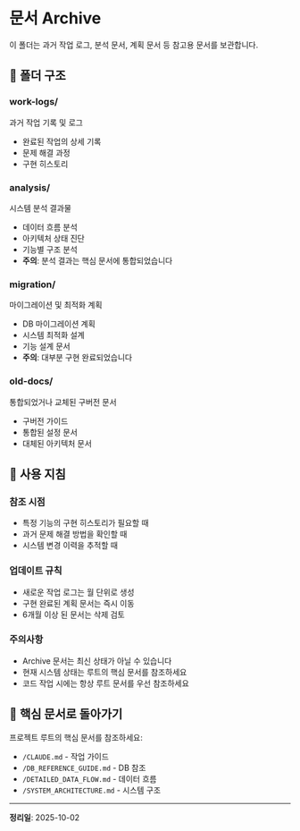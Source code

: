 # 문서 Archive

이 폴더는 과거 작업 로그, 분석 문서, 계획 문서 등 참고용 문서를 보관합니다.

## 📁 폴더 구조

### work-logs/
과거 작업 기록 및 로그
- 완료된 작업의 상세 기록
- 문제 해결 과정
- 구현 히스토리

### analysis/
시스템 분석 결과물
- 데이터 흐름 분석
- 아키텍처 상태 진단
- 기능별 구조 분석
- **주의**: 분석 결과는 핵심 문서에 통합되었습니다

### migration/
마이그레이션 및 최적화 계획
- DB 마이그레이션 계획
- 시스템 최적화 설계
- 기능 설계 문서
- **주의**: 대부분 구현 완료되었습니다

### old-docs/
통합되었거나 교체된 구버전 문서
- 구버전 가이드
- 통합된 설정 문서
- 대체된 아키텍처 문서

## 📌 사용 지침

### 참조 시점
- 특정 기능의 구현 히스토리가 필요할 때
- 과거 문제 해결 방법을 확인할 때
- 시스템 변경 이력을 추적할 때

### 업데이트 규칙
- 새로운 작업 로그는 월 단위로 생성
- 구현 완료된 계획 문서는 즉시 이동
- 6개월 이상 된 문서는 삭제 검토

### 주의사항
- Archive 문서는 최신 상태가 아닐 수 있습니다
- 현재 시스템 상태는 루트의 핵심 문서를 참조하세요
- 코드 작업 시에는 항상 루트 문서를 우선 참조하세요

## 🔗 핵심 문서로 돌아가기
프로젝트 루트의 핵심 문서를 참조하세요:
- `/CLAUDE.md` - 작업 가이드
- `/DB_REFERENCE_GUIDE.md` - DB 참조
- `/DETAILED_DATA_FLOW.md` - 데이터 흐름
- `/SYSTEM_ARCHITECTURE.md` - 시스템 구조

---

**정리일**: 2025-10-02
